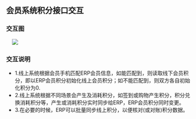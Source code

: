 ## 会员系统积分接口交互
### 交互图
&nbsp; &nbsp; ![](https://github.com/bluesx/3rd-party-integration/blob/master/site/images/member-points.jpg)
<br/>
### 交互说明
* 1.线上系统根据会员手机匹配ERP会员信息，如能匹配到，则读取线下会员积分，即以ERP会员积分初始化线上会员积分；如不能匹配到，则双方各自初始化积分为0.
* 2.线上系统根据不同场景会产生及消耗积分，如签到或购物产生积分，积分兑换消耗积分等，产生或消耗积分实时同步给ERP，ERP会员积分同时变更。
* 3.在必要的时候，ERP可以批量同步线上积分，以便核对(或对账)积分数据。



